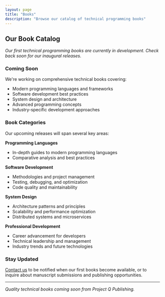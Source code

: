 ```yaml
---
layout: page
title: "Books"
description: "Browse our catalog of technical programming books"
---
```


## Our Book Catalog

*Our first technical programming books are currently in development. Check back soon for our inaugural releases.*

### Coming Soon

We're working on comprehensive technical books covering:

- Modern programming languages and frameworks
- Software development best practices
- System design and architecture
- Advanced programming concepts
- Industry-specific development approaches

### Book Categories

Our upcoming releases will span several key areas:

**Programming Languages**
- In-depth guides to modern programming languages
- Comparative analysis and best practices

**Software Development**
- Methodologies and project management
- Testing, debugging, and optimization
- Code quality and maintainability

**System Design**
- Architecture patterns and principles
- Scalability and performance optimization
- Distributed systems and microservices

**Professional Development**
- Career advancement for developers
- Technical leadership and management
- Industry trends and future technologies

### Stay Updated

[Contact us](/contact) to be notified when our first books become available, or to inquire about manuscript submissions and publishing opportunities.

---

*Quality technical books coming soon from Project Q Publishing.*